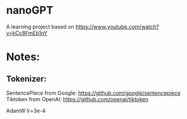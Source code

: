 # nanoGPT

A learning project based on https://www.youtube.com/watch?v=kCc8FmEb1nY

# Notes:

## Tokenizer:

SentencePiece from Google: https://github.com/google/sentencepiece
Tiktoken from OpenAI: https://github.com/openai/tiktoken


AdamW lr=3e-4